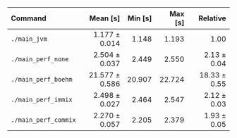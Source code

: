 | Command | Mean [s] | Min [s] | Max [s] | Relative |
|:---|---:|---:|---:|---:|
| `./main_jvm` | 1.177 ± 0.014 | 1.148 | 1.193 | 1.00 |
| `./main_perf_none` | 2.504 ± 0.037 | 2.449 | 2.550 | 2.13 ± 0.04 |
| `./main_perf_boehm` | 21.577 ± 0.586 | 20.907 | 22.724 | 18.33 ± 0.55 |
| `./main_perf_immix` | 2.498 ± 0.027 | 2.464 | 2.547 | 2.12 ± 0.03 |
| `./main_perf_commix` | 2.270 ± 0.057 | 2.205 | 2.379 | 1.93 ± 0.05 |

